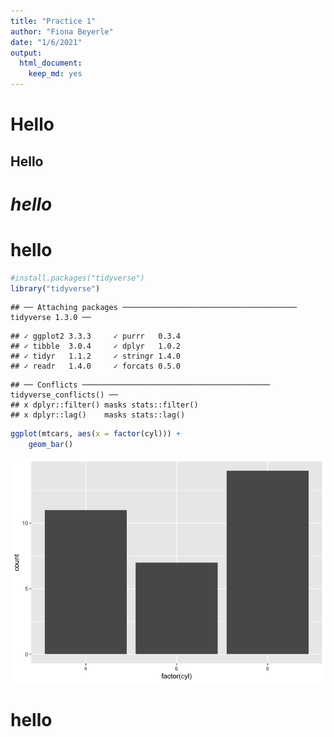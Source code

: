 ```yaml
---
title: "Practice 1"
author: "Fiona Beyerle"
date: "1/6/2021"
output: 
  html_document: 
    keep_md: yes
---
```

# Hello
## Hello 
# _hello_ 
# **hello**



```r
#install.packages("tidyverse")
library("tidyverse")
```

```
## ── Attaching packages ─────────────────────────────────────── tidyverse 1.3.0 ──
```

```
## ✓ ggplot2 3.3.3     ✓ purrr   0.3.4
## ✓ tibble  3.0.4     ✓ dplyr   1.0.2
## ✓ tidyr   1.1.2     ✓ stringr 1.4.0
## ✓ readr   1.4.0     ✓ forcats 0.5.0
```

```
## ── Conflicts ────────────────────────────────────────── tidyverse_conflicts() ──
## x dplyr::filter() masks stats::filter()
## x dplyr::lag()    masks stats::lag()
```


```r
ggplot(mtcars, aes(x = factor(cyl))) +
    geom_bar()
```

![](Practice-1_files/figure-html/unnamed-chunk-2-1.png)<!-- -->

# hello



